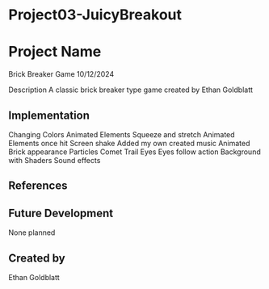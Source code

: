 # Project03-JuicyBreakout

# Project Name
Brick Breaker Game 10/12/2024

Description
A classic brick breaker type game created by Ethan Goldblatt

## Implementation
Changing Colors
Animated Elements
Squeeze and stretch
Animated Elements once hit
Screen shake
Added my own created music
Animated Brick appearance
Particles
Comet Trail
Eyes
Eyes follow action
Background with Shaders
Sound effects

## References


## Future Development
None planned

## Created by
Ethan Goldblatt